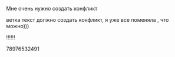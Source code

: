 Мне очень нужно создать конфликт

ветка текст должно создать конфликт, я уже все поменяла , что можно)))

!!!!!!

78976532491
